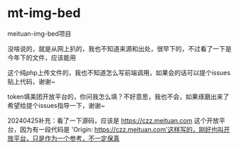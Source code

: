 # mt-img-bed
meituan-img-bed项目

没啥说的，就是从网上扒的，我也不知道来源和出处，很早下的，不过看了一下是今年下的文件，应该能用

这个纯php上传文件的，我也不知道怎么写前端调用，如果会的话可以提个issues贴上代码，谢谢~

token填美团开放平台的，你问我怎么填？不好意思，我也不会，如果琢磨出来了希望给提个issues指导一下，谢谢~

20240425补充：看了一下源码，应该是 https://czz.meituan.com 这个开放平台，因为有一段代码是 'Origin: https://czz.meituan.com'这样写的，刚好也叫开放平台，只是作为一个参考，不一定保真
